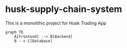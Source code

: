 # husk-supply-chain-system
This is a monolithic project for Husk Trading App 
```mermaid
graph TD
    A[Frontend] --> B[Backend]
    B --> C[Database]
```
